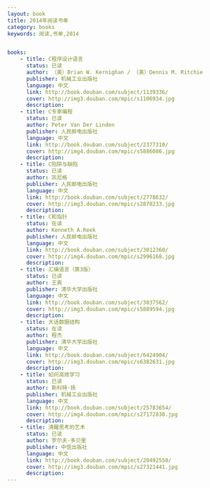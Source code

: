 ```yaml
---
layout: book
title: 2014年阅读书单
category: books
keywords: 阅读,书单,2014


books: 
    - title: C程序设计语言
      status: 已读
      author: （美）Brian W. Kernighan / （美）Dennis M. Ritchie 
      publisher: 机械工业出版社
      language: 中文
      link: http://book.douban.com/subject/1139336/
      cover: http://img3.douban.com/mpic/s1106934.jpg
      description: 
    - title: C专家编程
      status: 已读
      author: Peter Van Der Linden 
      publisher: 人民邮电出版社
      language: 中文
      link: http://book.douban.com/subject/2377310/
      cover: http://img4.douban.com/mpic/s5886086.jpg
      description:   
    - title: C陷阱与缺陷
      status: 已读
      author: 凯尼格
      publisher: 人民邮电出版社
      language: 中文
      link: http://book.douban.com/subject/2778632/
      cover: http://img3.douban.com/mpic/s2870233.jpg
      description: 
    - title: C和指针
      status: 在读
      author: Kenneth A.Reek 
      publisher: 人民邮电出版社
      language: 中文
      link: http://book.douban.com/subject/3012360/
      cover: http://img4.douban.com/mpic/s2996168.jpg
      description: 
    - title: 汇编语言（第3版）
      status: 已读
      author: 王爽
      publisher: 清华大学出版社
      language: 中文
      link: http://book.douban.com/subject/3037562/
      cover: http://img3.douban.com/mpic/s5889594.jpg
      description: 
    - title: 大话数据结构
      status: 在读
      author: 程杰 
      publisher: 清华大学出版社
      language: 中文
      link: http://book.douban.com/subject/6424904/
      cover: http://img3.douban.com/mpic/s6382631.jpg
      description:
    - title: 如何高效学习
      status: 已读
      author: 斯科特·扬
      publisher: 机械工业出版社
      language: 中文
      link: http://book.douban.com/subject/25783654/
      cover: http://img4.douban.com/mpic/s27172838.jpg
      description:       
    - title: 清醒思考的艺术
      status: 已读
      author: 罗尔夫·多贝里 
      publisher: 中信出版社
      language: 中文
      link: http://book.douban.com/subject/20492550/
      cover: http://img3.douban.com/mpic/s27321441.jpg
      description:                
---
```


